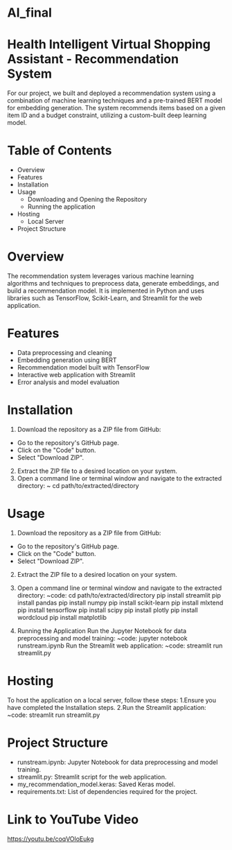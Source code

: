 # AI_final

# Health Intelligent Virtual Shopping Assistant - Recommendation System 
For our project, we built and deployed a recommendation system using a combination of machine learning techniques and a pre-trained BERT model for embedding generation. The system recommends items based on a given item ID and a budget constraint, utilizing a custom-built deep learning model.

# Table of Contents
* Overview
* Features
* Installation
* Usage
   * Downloading and Opening the Repository
   * Running the application
* Hosting
   * Local Server
* Project Structure

# Overview
The recommendation system leverages various machine learning algorithms and techniques to preprocess data, generate embeddings, and build a recommendation model. It is implemented in Python and uses libraries such as TensorFlow, Scikit-Learn, and Streamlit for the web application.  

# Features
* Data preprocessing and cleaning
* Embedding generation using BERT
* Recommendation model built with TensorFlow
* Interactive web application with Streamlit
* Error analysis and model evaluation

# Installation
1. Download the repository as a ZIP file from GitHub:
  * Go to the repository's GitHub page.
  * Click on the "Code" button.
  * Select "Download ZIP".
2. Extract the ZIP file to a desired location on your system.
3. Open a command line or terminal window and navigate to the extracted directory:
~ cd path/to/extracted/directory

# Usage
1. Download the repository as a ZIP file from GitHub:
  * Go to the repository's GitHub page.
  * Click on the "Code" button.
  * Select "Download ZIP".
2. Extract the ZIP file to a desired location on your system.
3. Open a command line or terminal window and navigate to the extracted directory:
~code: cd path/to/extracted/directory
      pip install streamlit
pip install pandas
pip install numpy
pip install scikit-learn
pip install mlxtend
pip install tensorflow
pip install scipy
pip install plotly
pip install wordcloud
pip install matplotlib

4. Running the Application
Run the Jupyter Notebook for data preprocessing and model training:
~code: jupyter notebook runstream.ipynb
Run the Streamlit web application:
~code: streamlit run streamlit.py

# Hosting
To host the application on a local server, follow these steps:
1.Ensure you have completed the Installation steps.
2.Run the Streamlit application:
~code: streamlit run streamlit.py

# Project Structure
  * runstream.ipynb: Jupyter Notebook for data preprocessing and model training.
  * streamlit.py: Streamlit script for the web application.
  * my_recommendation_model.keras: Saved Keras model.
  * requirements.txt: List of dependencies required for the project.

# Link to YouTube Video
  https://youtu.be/coqVOloEukg
